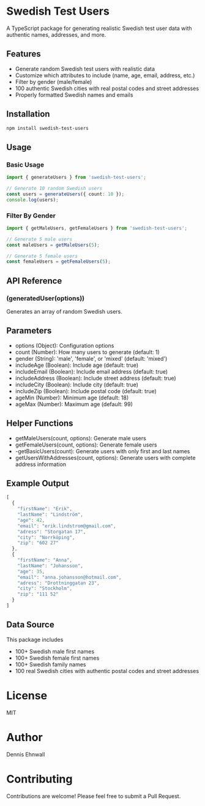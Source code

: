 # Swedish Test Users

A TypeScript package for generating realistic Swedish test user data with authentic names, addresses, and more.

## Features

- Generate random Swedish test users with realistic data
- Customize which attributes to include (name, age, email, address, etc.)
- Filter by gender (male/female)
- 100 authentic Swedish cities with real postal codes and street addresses
- Properly formatted Swedish names and emails

## Installation

```bash
npm install swedish-test-users
```
## Usage
### Basic Usage
``` typescript
import { generateUsers } from 'swedish-test-users';

// Generate 10 random Swedish users
const users = generateUsers({ count: 10 });
console.log(users); 
```

### Filter By Gender
``` typescript
import { getMaleUsers, getFemaleUsers } from 'swedish-test-users';

// Generate 5 male users
const maleUsers = getMaleUsers(5);

// Generate 5 female users
const femaleUsers = getFemaleUsers(5);
```
## API Reference
### (generatedUser(options))
Generates an array of random Swedish users.
## Parameters
- options  (Object): Configuration options
- count (Number): How many users to generate (default: 1)
- gender (String): 'male', 'female', or 'mixed' (default: 'mixed')
- includeAge (Boolean):  Include age (default: true)
- includeEmail (Boolean): Include email address (default: true)
- includeAddress (Boolean): Include street address (default: true)
- includeCity (Boolean): Include city (default: true)
- includeZip (Boolean): Include postal code (default: true)
- ageMin (Number): Minimum age (default: 18)
- ageMax (Number): Maximum age (default: 99)

## Helper Functions
- getMaleUsers(count, options): Generate male users
- getFemaleUsers(count, options): Generate female users
- -getBasicUsers(count): Generate users with only first and last names
- getUsersWithAddresses(count, options): Generate users with complete address information

## Example Output

``` typescript
[
  {
    "firstName": "Erik",
    "lastName": "Lindström",
    "age": 42,
    "email": "erik.lindstrom@gmail.com",
    "adress": "Storgatan 17",
    "city": "Norrköping",
    "zip": "602 27"
  },
  {
    "firstName": "Anna",
    "lastName": "Johansson",
    "age": 35,
    "email": "anna.johansson@hotmail.com",
    "adress": "Drottninggatan 23",
    "city": "Stockholm",
    "zip": "111 52"
  }
]
```

## Data Source
This package includes 
- 100+ Swedish male first names
- 100+ Swedish female first names
- 100+ Swedish family names
- 100 real Swedish cities with authentic postal codes and street addresses

# License 
MIT
# Author
Dennis Ehnwall
# Contributing
Contributions are welcome! Please feel free to submit a Pull Request.